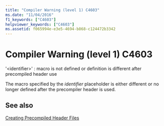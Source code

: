 ```yaml
---
title: "Compiler Warning (level 1) C4603"
ms.date: "11/04/2016"
f1_keywords: ["C4603"]
helpviewer_keywords: ["C4603"]
ms.assetid: f065994e-e3e5-4694-b868-c124472b3342
---
```

# Compiler Warning (level 1) C4603

'\<identifier>' : macro is not defined or definition is different after precompiled header use

The macro specified by the *identifier* placeholder is either different or no longer defined after the precompiler header is used.

## See also

[Creating Precompiled Header Files](../../build/creating-precompiled-header-files.md)